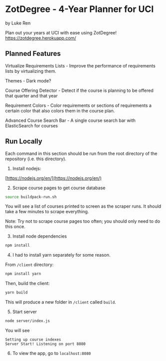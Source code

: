 # ZotDegree - 4-Year Planner for UCI

by Luke Ren

Plan out your years at UCI with ease using ZotDegree!
https://zotdegree.herokuapp.com/

## Planned Features

Virtualize Requirements Lists - Improve the performance of
requirements lists by virtualizing them.

Themes - Dark mode?

Course Offering Detector - Detect if the course is planning to be
offered that quarter and that year

Requirement Colors - Color requirements or sections of
requirements a certain color that also colors them in the course
plan.

Advanced Course Search Bar - A single course search bar with ElasticSearch for courses

## Run Locally

Each command in this section should be run from the root directory of the repository (i.e. this directory).

1. Install nodejs:

[https://nodejs.org/en/](https://nodejs.org/en/)

2. Scrape course pages to get course database

```bash
source buildpack-run.sh
```

You will see a list of courses printed to screen as the scraper runs. It should take a few minutes to scrape everything.

Note: Try not to scrape course pages too often; you should only need to do this once.

3. Install node dependencies

```bash
npm install
```

4. I had to install yarn separately for some reason.

From `/client` directory:
```bash
npm install yarn
```
Then, build the client:

```bash
yarn build
```
This will produce a new folder in `/client` called `build`.

5. Start server

```bash
node server/index.js
```

You will see
```
Setting up course indexes
Server Start! Listening on port 8080
```

6. To view the app, go to `localhost:8080`
